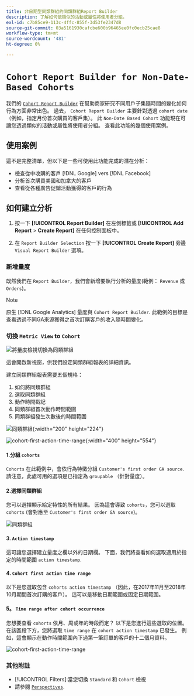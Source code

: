 ```yaml
---
title: 非日期型同類群組的同類群組Report Builder
description: 了解如何依類似的活動或屬性將使用者分組。
exl-id: c7b85ce9-113c-4ffc-855f-3d53fe2347d8
source-git-commit: 03a5161930cafcbe600b96465ee0fc0ecb25cae8
workflow-type: tm+mt
source-wordcount: '481'
ht-degree: 0%

---
```


# `Cohort Report Builder for Non-Date-Based Cohorts`

我們的 [`Cohort Report Builder`](../dev-reports/cohort-rpt-bldr.md) 在幫助商家研究不同用戶子集隨時間的變化如何行為方面非常出色。 過去， `Cohort Report Builder` 主要針對透過 `cohort date` （例如，指定月份首次購買的客戶集）。 此 `Non-Date Based Cohort` 功能現在可讓您透過類似的活動或屬性將使用者分組。 查看此功能的幾個使用案例。

## 使用案例

這不是完整清單，但以下是一些可使用此功能完成的潛在分析：

* 檢查從中收購的客戶 [!DNL Google] vers [!DNL Facebook]
* 分析首次購買美國和加拿大的客戶
* 查看從各種廣告促銷活動獲得的客戶的行為

## 如何建立分析

1. 按一下 **[!UICONTROL Report Builder]** 在左側標籤或 **[!UICONTROL Add Report** > **Create Report]** 在任何控制面板中。

1. 在 `Report Builder Selection` 按一下 **[!UICONTROL Create Report]** 旁邊 `Visual Report Builder` 選項。

### 新增量度

既然我們在 `Report Builder`，我們會新增要執行分析的量度(範例： `Revenue` 或 `Orders`)。

>[!NOTE]
>
>原生 [!DNL Google Analytics] 量度與 `Cohort Report Builder`. 此範例的目標是查看透過不同GA來源獲得之首次訂購客戶的收入隨時間變化。

### 切換 `Metric View` to `Cohort`

![將量度檢視切換為同類群組](../../assets/1-toggle-metric-view-to-cohort.png)

這會開啟新視窗，供我們設定同類群組報表的詳細資訊。

建立同類群組報表需要五個規格：

1. 如何將同類群組
1. 選取同類群組
1. 動作時間戳記
1. 同類群組首次動作時間範圍
1. 同類群組發生次數後的時間範圍

![同類群組](../../assets/2-cohort-groups.png){:width=&quot;200&quot; height=&quot;224&quot;}

![cohort-first-action-time-range](../../assets/3-cohort-first-action-time-range.png){:width=&quot;400&quot; height=&quot;554&quot;}

#### 1.分組 `cohorts`

`Cohorts` 在此範例中，會依行為特徵分組 `Customer's first order GA source`. 請注意，此處可用的選項是已指定為 `groupable` （針對量度）。

#### 2.選擇同類群組

您可以選擇顯示給定特性的所有結果。 因為這會導致 `cohorts`，您可以選取 `cohorts` (會對應至 `Customer's first order GA source`)。

![同類群組](../../assets/4-cohort-groups.png)<!--{: width="300" height="338"}-->

#### 3. `Action timestamp`

這可讓您選擇建立量度之欄以外的日期欄。 下面，我們將查看如何選取適用於指定的時間範圍 `action timestamp`.

#### 4. `Cohort first action time range`

以下是您選取包含 `cohorts action timestamp` （因此，在2017年11月至2018年10月期間首次訂購的客戶）。 這可以是移動日期範圍或固定日期範圍。

#### 5。 `Time range after cohort occurrence`

您想要查看 `cohorts` 依月、周或年的時段而定？ 以下是您進行這些選取的位置。 在該區段下方，您將選取 `time range` 在 `cohort action timestamp` 已發生。 例如，這會顯示在動作時間範圍內下過第一筆訂單的客戶的十二個月資料。

![cohort-first-action-time-range](../../assets/5-cohort-first-action-time-range.png)<!--{: width="400" height="557"}-->

### 其他附註

* [!UICONTROL Filters]:當您切換 `Standard` 和 `Cohort` 檢視
* 請參閱 [`Perspectives`](../../data-analyst/dev-reports/cohort-rpt-bldr.md).
